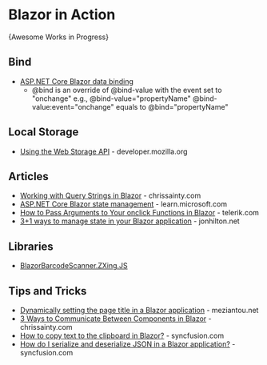 # Blazor in Action

{Awesome Works in Progress}

## Bind
* [ASP.NET Core Blazor data binding](https://docs.microsoft.com/en-us/aspnet/core/blazor/components/data-binding?view=aspnetcore-6.0)
  * @bind is an override of @bind-value with the event set to "onchange" e.g., @bind-value="propertyName" @bind-value:event="onchange" equals to @bind="propertyName"

## Local Storage
* [Using the Web Storage API](https://developer.mozilla.org/en-US/docs/Web/API/Web_Storage_API/Using_the_Web_Storage_API) - developer.mozilla.org

## Articles
* [Working with Query Strings in Blazor](https://chrissainty.com/working-with-query-strings-in-blazor/) - chrissainty.com
* [ASP.NET Core Blazor state management](https://learn.microsoft.com/en-us/aspnet/core/blazor/state-management) - learn.microsoft.com
* [How to Pass Arguments to Your onclick Functions in Blazor](https://www.telerik.com/blogs/how-to-pass-arguments-to-your-onclick-functions-blazor) - telerik.com
* [3+1 ways to manage state in your Blazor application](https://jonhilton.net/blazor-state-management/) - jonhilton.net


## Libraries
* [BlazorBarcodeScanner.ZXing.JS](https://www.nuget.org/packages/BlazorBarcodeScanner.ZXing.JS)

## Tips and Tricks
* [Dynamically setting the page title in a Blazor application](https://www.meziantou.net/dynamically-setting-the-page-title-in-a-blazor-application.htm) - meziantou.net
* [3 Ways to Communicate Between Components in Blazor](https://chrissainty.com/3-ways-to-communicate-between-components-in-blazor/) - chrissainty.com
* [How to copy text to the clipboard in Blazor?](https://www.syncfusion.com/faq/blazor/javascript-interop/how-to-copy-text-to-the-clipboard-in-blazor) - syncfusion.com
* [How do I serialize and deserialize JSON in a Blazor application?](https://www.syncfusion.com/faq/blazor/general/how-do-i-serialize-and-deserialize-json-in-a-blazor-application) - syncfusion.com
